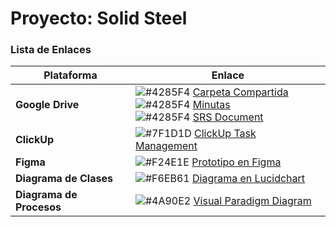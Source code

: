 # Proyecto: Solid Steel

### Lista de Enlaces

| Plataforma          | Enlace                                                                                   |
|---------------------|------------------------------------------------------------------------------------------|
| **Google Drive**    | ![#4285F4](https://via.placeholder.com/15/4285F4/000000?text=+) [Carpeta Compartida](https://drive.google.com/drive/folders/15vlBbQu-X4DWSwbSRebgNK5oxEhAHQu3?usp=drive_link) <br> ![#4285F4](https://via.placeholder.com/15/4285F4/000000?text=+) [Minutas](https://drive.google.com/drive/folders/1yh8V7uu0EH8m5jO3RdD5rf1lAH8nq6Tn?usp=drive_link) <br> ![#4285F4](https://via.placeholder.com/15/4285F4/000000?text=+) [SRS Document](https://docs.google.com/document/d/1VP1xI9Nx6XlcrGmZAr4K4UUgU_ge_0xGn8Igv9I7pQg/edit?usp=drive_link) |
| **ClickUp**        | ![#7F1D1D](https://via.placeholder.com/15/7F1D1D/000000?text=+) [ClickUp Task Management](https://app.clickup.com/9011196940/v/li/901104224549) |
| **Figma**          | ![#F24E1E](https://via.placeholder.com/15/F24E1E/000000?text=+) [Prototipo en Figma](https://www.figma.com/design/eGGdU501iTUje7N2xQHte9/Untitled?node-id=0-1&node-type=canvas&t=PqkItyAm5fGEQeR6-0) |
| **Diagrama de Clases** | ![#F6EB61](https://via.placeholder.com/15/F6EB61/000000?text=+) [Diagrama en Lucidchart](https://lucid.app/lucidchart/cb076ddc-b9aa-406d-908f-747695b81e1b/edit?page=HWEp-vi-RSFO&invitationId=inv_9189eab0-e252-4f9e-973a-90922a3a8506#) |
| **Diagrama de Procesos** | ![#4A90E2](https://via.placeholder.com/15/4A90E2/000000?text=+) [Visual Paradigm Diagram](https://online.visual-paradigm.com/share.jsp?id=333333313135322d35#diagram:workspace=qcdkggyd&proj=0&id=5) |
